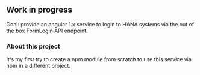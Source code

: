 ## Work in progress

Goal: provide an angular 1.x service to login to HANA systems via the out of the box FormLogin API endpoint.

### About this project

It's my first try to create a npm module from scratch to use this service via npm in a different project.
